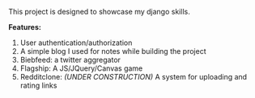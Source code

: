 This project is designed to showcase my django skills.

**Features:**
1. User authentication/authorization
2. A simple blog I used for notes while building the project
3. Biebfeed: a twitter aggregator
4. Flagship: A JS/JQuery/Canvas game
5. Redditclone: *(UNDER CONSTRUCTION)* A system for uploading and rating links

